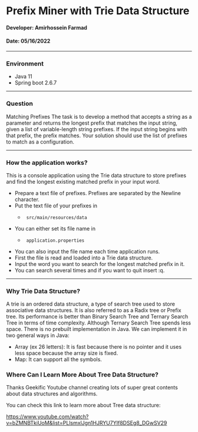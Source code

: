 # Prefix Miner with Trie Data Structure
#### Developer: Amirhossein Farmad
#### Date: 05/16/2022

---

### Environment

* Java 11
* Spring boot 2.6.7


---
### Question

Matching Prefixes
The task is to develop a method that accepts a string as a parameter and returns the longest prefix that matches the input string, given a list of variable-length string prefixes. If the input string begins with that prefix, the prefix matches.
Your solution should use the list of prefixes to match as a configuration.

---
### How the application works?

This is a console application using the Trie data structure to store prefixes and find the longest existing matched prefix in your input word.

* Prepare a text file of prefixes. Prefixes are separated by the Newline character.
* Put the text file of your prefixes in
    *      src/main/resources/data
* You can either set its file name in 
    *      application.properties
* You can also input the file name each time application runs.
* First the file is read and loaded into a Trie data structure.
* Input the word you want to search for the longest matched prefix in it.
* You can search several times and if you want to quit insert :q.

---

### Why Trie Data Structure?

A trie is an ordered data structure, a type of search tree used to store associative data structures. It is also referred to as a Radix tree or Prefix tree.
Its performance is better than Binary Search Tree and Ternary Search Tree in terms of time complexity.
Although Ternary Search Tree spends less space.
There is no prebuilt implementation in Java.
We can implement it in two general ways in Java:
* Array (ex 26 letters): It is fast because there is no pointer and it uses less space because the array size is fixed.
* Map: It can support all the symbols.


### Where Can I Learn More About Tree Data Structure?
Thanks  Geekific Youtube channel creating lots of super great contents about data structures and algorithms. 

You can check this link to learn more about Tree data structure:

https://www.youtube.com/watch?v=bZMNBTkiUoM&list=PLlsmxlJgn1HJRYU7YIf8DSEg8_DGwSV29